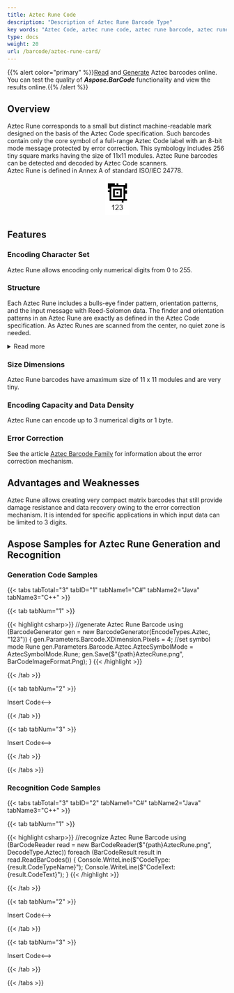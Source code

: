 ```yaml
---
title: Aztec Rune Code
description: "Description of Aztec Rune Barcode Type"
key words: "Aztec Code, aztec rune code, aztec rune barcode, aztec rune symbology, Create aztec rune barcodes, Read aztec codes, read aztec rune code, what is aztec rune barcode, aztec rune barcodes, generate aztec rune code, matrix barcodes, 2D symbology, 2D barcodes, aztec specification, aztec rune generator, aztec rune reader, recognise aztec codes, scan aztec barcode"
type: docs
weight: 20
url: /barcode/aztec-rune-card/
---
```

{{% alert color="primary" %}}[Read](https://products.aspose.app/barcode/recognize/aztec) and [Generate](https://products.aspose.app/barcode/generate/aztec) Aztec barcodes online. You can test the quality of ***Aspose.BarCode*** functionality and view the results online.{{% /alert %}}

## **Overview**
Aztec Rune corresponds to a small but distinct machine-readable mark designed on the basis of the Aztec Code specification. Such barcodes contain only the core symbol of a full-range Aztec Code label with an 8-bit mode message protected by error correction. This symbology includes 256 tiny square marks having the size of 11x11 modules. Aztec Rune barcodes can be detected and decoded by Aztec Code scanners.  
Aztec Rune is defined in Annex A of standard ISO/IEC 24778.

<p align="center"><img src="aztecrune.png"></p>

## **Features**
  
### Encoding Character Set
Aztec Rune allows encoding only numerical digits from 0 to 255.

### **Structure**
Each Aztec Rune includes a bulls-eye finder pattern, orientation patterns, and the input message with Reed-Solomon data. The finder and orientation patterns in an Aztec Rune are exactly as defined in the Aztec Code specification. As Aztec Runes are scanned from the center, no quiet zone is needed.

<details>  
<summary>Read more</summary>

- Finder pattern: a square bull's-eye symbol in the center that comprises 4 black and white square rings and the center black square.
- Orientation patterns: the layer surrounding the finder pattern that includes chevron-shaped orientation patterns in all corners composed of three one-module squares. 
- Data message: the rest of a barcode contains one data layer with the input message and Reed-Solomon data. This layer is scanned and decoded in a clockwise direction. 

</details>

### **Size Dimensions**
Aztec Rune barcodes have amaximum size of 11 x 11 modules and are very tiny. 

### **Encoding Capacity and Data Density**
Aztec Rune can encode up to 3 numerical digits or 1 byte.

### **Error Correction**
See the article [Aztec Barcode Family](/aztec-cards/) for information about the error correction mechanism.  

## **Advantages and Weaknesses**
Aztec Rune allows creating very compact matrix barcodes that still provide damage resistance and data recovery owing to the error correction mechanism. It is intended for specific applications in which input data can be limited to 3 digits.

## **Aspose Samples for Aztec Rune Generation and Recognition**
### **Generation Code Samples**

{{< tabs tabTotal="3" tabID="1" tabName1="C#" tabName2="Java" tabName3="C++" >}}

{{< tab tabNum="1" >}}

{{< highlight csharp>}}
//generate Aztec Rune Barcode
using (BarcodeGenerator gen = new BarcodeGenerator(EncodeTypes.Aztec, "123"))
{
    gen.Parameters.Barcode.XDimension.Pixels = 4;
    //set symbol mode Rune
    gen.Parameters.Barcode.Aztec.AztecSymbolMode = AztecSymbolMode.Rune;
    gen.Save($"{path}AztecRune.png", BarCodeImageFormat.Png);
}
{{< /highlight >}}

{{< /tab >}}

{{< tab tabNum="2" >}}

<!-->Insert Code<-->

{{< /tab >}}

{{< tab tabNum="3" >}}

<!-->Insert Code<-->

{{< /tab >}}

{{< /tabs >}}

### **Recognition Code Samples**

{{< tabs tabTotal="3" tabID="2" tabName1="C#" tabName2="Java" tabName3="C++" >}}

{{< tab tabNum="1" >}}

{{< highlight csharp>}}
//recognize Aztec Rune Barcode
using (BarCodeReader read = new BarCodeReader($"{path}AztecRune.png", DecodeType.Aztec))
    foreach (BarCodeResult result in read.ReadBarCodes())
    {
        Console.WriteLine($"CodeType:{result.CodeTypeName}");
        Console.WriteLine($"CodeText:{result.CodeText}");
    }
{{< /highlight >}}

{{< /tab >}}

{{< tab tabNum="2" >}}

<!-->Insert Code<-->

{{< /tab >}}

{{< tab tabNum="3" >}}

<!-->Insert Code<-->

{{< /tab >}}

{{< /tabs >}}

